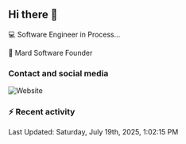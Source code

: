 ## Hi there 👋

:computer: Software Engineer in Process...

:office: Mard Software Founder

### Contact and social media

![Website](https://img.shields.io/badge/maurwoit.com-up-green?style=for-the-badge)


### :zap: Recent activity
<!--RECENT_ACTIVITY:start-->
<!--RECENT_ACTIVITY:end-->

<!--RECENT_ACTIVITY:last_update-->
Last Updated: Saturday, July 19th, 2025, 1:02:15 PM
<!--RECENT_ACTIVITY:last_update_end-->